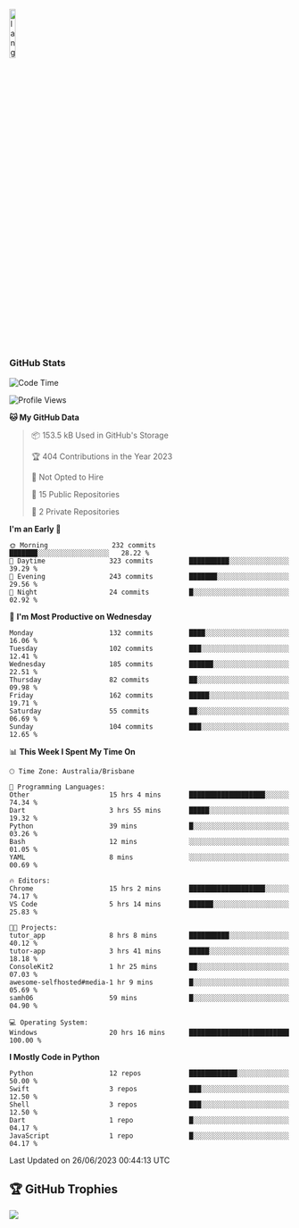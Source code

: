 <p align="left"><img width=15%" src="https://github.com/alansmathew/alansmathew/raw/master/lang.gif" alt="lang image here" /></p>

# <h3 align="left">GitHub Stats</h3>

<!--START_SECTION:waka-->
![Code Time](http://img.shields.io/badge/Code%20Time-266%20hrs%2054%20mins-blue)

![Profile Views](http://img.shields.io/badge/Profile%20Views-0-blue)

**🐱 My GitHub Data** 

> 📦 153.5 kB Used in GitHub's Storage 
 > 
> 🏆 404 Contributions in the Year 2023
 > 
> 🚫 Not Opted to Hire
 > 
> 📜 15 Public Repositories 
 > 
> 🔑 2 Private Repositories 
 > 
**I'm an Early 🐤** 

```text
🌞 Morning                232 commits         ███████░░░░░░░░░░░░░░░░░░   28.22 % 
🌆 Daytime                323 commits         ██████████░░░░░░░░░░░░░░░   39.29 % 
🌃 Evening                243 commits         ███████░░░░░░░░░░░░░░░░░░   29.56 % 
🌙 Night                  24 commits          █░░░░░░░░░░░░░░░░░░░░░░░░   02.92 % 
```
📅 **I'm Most Productive on Wednesday** 

```text
Monday                   132 commits         ████░░░░░░░░░░░░░░░░░░░░░   16.06 % 
Tuesday                  102 commits         ███░░░░░░░░░░░░░░░░░░░░░░   12.41 % 
Wednesday                185 commits         ██████░░░░░░░░░░░░░░░░░░░   22.51 % 
Thursday                 82 commits          ██░░░░░░░░░░░░░░░░░░░░░░░   09.98 % 
Friday                   162 commits         █████░░░░░░░░░░░░░░░░░░░░   19.71 % 
Saturday                 55 commits          ██░░░░░░░░░░░░░░░░░░░░░░░   06.69 % 
Sunday                   104 commits         ███░░░░░░░░░░░░░░░░░░░░░░   12.65 % 
```


📊 **This Week I Spent My Time On** 

```text
🕑︎ Time Zone: Australia/Brisbane

💬 Programming Languages: 
Other                    15 hrs 4 mins       ███████████████████░░░░░░   74.34 % 
Dart                     3 hrs 55 mins       █████░░░░░░░░░░░░░░░░░░░░   19.32 % 
Python                   39 mins             █░░░░░░░░░░░░░░░░░░░░░░░░   03.26 % 
Bash                     12 mins             ░░░░░░░░░░░░░░░░░░░░░░░░░   01.05 % 
YAML                     8 mins              ░░░░░░░░░░░░░░░░░░░░░░░░░   00.69 % 

🔥 Editors: 
Chrome                   15 hrs 2 mins       ███████████████████░░░░░░   74.17 % 
VS Code                  5 hrs 14 mins       ██████░░░░░░░░░░░░░░░░░░░   25.83 % 

🐱‍💻 Projects: 
tutor_app                8 hrs 8 mins        ██████████░░░░░░░░░░░░░░░   40.12 % 
tutor-app                3 hrs 41 mins       █████░░░░░░░░░░░░░░░░░░░░   18.18 % 
ConsoleKit2              1 hr 25 mins        ██░░░░░░░░░░░░░░░░░░░░░░░   07.03 % 
awesome-selfhosted#media-1 hr 9 mins         █░░░░░░░░░░░░░░░░░░░░░░░░   05.69 % 
samh06                   59 mins             █░░░░░░░░░░░░░░░░░░░░░░░░   04.90 % 

💻 Operating System: 
Windows                  20 hrs 16 mins      █████████████████████████   100.00 % 
```

**I Mostly Code in Python** 

```text
Python                   12 repos            ████████████░░░░░░░░░░░░░   50.00 % 
Swift                    3 repos             ███░░░░░░░░░░░░░░░░░░░░░░   12.50 % 
Shell                    3 repos             ███░░░░░░░░░░░░░░░░░░░░░░   12.50 % 
Dart                     1 repo              █░░░░░░░░░░░░░░░░░░░░░░░░   04.17 % 
JavaScript               1 repo              █░░░░░░░░░░░░░░░░░░░░░░░░   04.17 % 
```




 Last Updated on 26/06/2023 00:44:13 UTC
<!--END_SECTION:waka-->

## 🏆 GitHub Trophies

![](https://github-profile-trophy.vercel.app/?username=samh06&theme=discord&no-frame=true&no-bg=false&margin-w=4)
